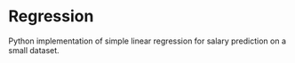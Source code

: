 # Regression
Python implementation of  simple linear regression for salary prediction on a small dataset.
